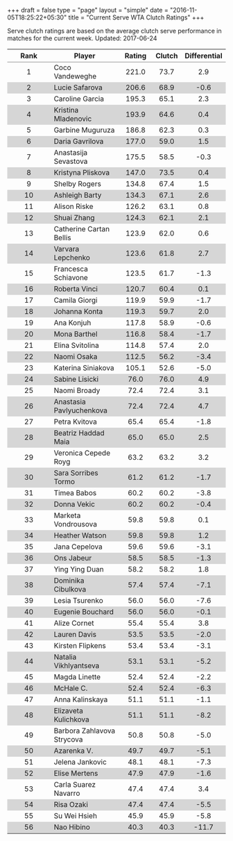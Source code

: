 +++
draft = false
type = "page" 
layout = "simple"
date = "2016-11-05T18:25:22+05:30"
title = "Current Serve WTA Clutch Ratings"
+++


Serve clutch ratings are based on the average clutch serve performance in matches for the current week. Updated: 2017-06-24


<table class='gmisc_table' style='border-collapse: collapse; margin-top: 1em; margin-bottom: 1em;' >
<thead>
<tr>
<th style='border-bottom: 1px solid grey; border-top: 2px solid grey; text-align: center;'>Rank</th>
<th style='border-bottom: 1px solid grey; border-top: 2px solid grey; text-align: center;'>Player</th>
<th style='border-bottom: 1px solid grey; border-top: 2px solid grey; text-align: center;'>Rating</th>
<th style='border-bottom: 1px solid grey; border-top: 2px solid grey; text-align: center;'>Clutch</th>
<th style='border-bottom: 1px solid grey; border-top: 2px solid grey; text-align: center;'>Differential</th>
</tr>
</thead>
<tbody>
<tr>
<td style='width:40%; text-align: center;'>1</td>
<td style='width:40%; text-align: left;'>Coco Vandeweghe</td>
<td style='width:40%; text-align: center;'>221.0</td>
<td style='width:40%; text-align: center;'>73.7</td>
<td style='width:40%; text-align: center;'>2.9</td>
</tr>
<tr style='background-color: #d6d6d6;'>
<td style='width:40%; background-color: #d6d6d6; text-align: center;'>2</td>
<td style='width:40%; background-color: #d6d6d6; text-align: left;'>Lucie Safarova</td>
<td style='width:40%; background-color: #d6d6d6; text-align: center;'>206.6</td>
<td style='width:40%; background-color: #d6d6d6; text-align: center;'>68.9</td>
<td style='width:40%; background-color: #d6d6d6; text-align: center;'>-0.6</td>
</tr>
<tr>
<td style='width:40%; text-align: center;'>3</td>
<td style='width:40%; text-align: left;'>Caroline Garcia</td>
<td style='width:40%; text-align: center;'>195.3</td>
<td style='width:40%; text-align: center;'>65.1</td>
<td style='width:40%; text-align: center;'>2.3</td>
</tr>
<tr style='background-color: #d6d6d6;'>
<td style='width:40%; background-color: #d6d6d6; text-align: center;'>4</td>
<td style='width:40%; background-color: #d6d6d6; text-align: left;'>Kristina Mladenovic</td>
<td style='width:40%; background-color: #d6d6d6; text-align: center;'>193.9</td>
<td style='width:40%; background-color: #d6d6d6; text-align: center;'>64.6</td>
<td style='width:40%; background-color: #d6d6d6; text-align: center;'>0.4</td>
</tr>
<tr>
<td style='width:40%; text-align: center;'>5</td>
<td style='width:40%; text-align: left;'>Garbine Muguruza</td>
<td style='width:40%; text-align: center;'>186.8</td>
<td style='width:40%; text-align: center;'>62.3</td>
<td style='width:40%; text-align: center;'>0.3</td>
</tr>
<tr style='background-color: #d6d6d6;'>
<td style='width:40%; background-color: #d6d6d6; text-align: center;'>6</td>
<td style='width:40%; background-color: #d6d6d6; text-align: left;'>Daria Gavrilova</td>
<td style='width:40%; background-color: #d6d6d6; text-align: center;'>177.0</td>
<td style='width:40%; background-color: #d6d6d6; text-align: center;'>59.0</td>
<td style='width:40%; background-color: #d6d6d6; text-align: center;'>1.5</td>
</tr>
<tr>
<td style='width:40%; text-align: center;'>7</td>
<td style='width:40%; text-align: left;'>Anastasija Sevastova</td>
<td style='width:40%; text-align: center;'>175.5</td>
<td style='width:40%; text-align: center;'>58.5</td>
<td style='width:40%; text-align: center;'>-0.3</td>
</tr>
<tr style='background-color: #d6d6d6;'>
<td style='width:40%; background-color: #d6d6d6; text-align: center;'>8</td>
<td style='width:40%; background-color: #d6d6d6; text-align: left;'>Kristyna Pliskova</td>
<td style='width:40%; background-color: #d6d6d6; text-align: center;'>147.0</td>
<td style='width:40%; background-color: #d6d6d6; text-align: center;'>73.5</td>
<td style='width:40%; background-color: #d6d6d6; text-align: center;'>0.4</td>
</tr>
<tr>
<td style='width:40%; text-align: center;'>9</td>
<td style='width:40%; text-align: left;'>Shelby Rogers</td>
<td style='width:40%; text-align: center;'>134.8</td>
<td style='width:40%; text-align: center;'>67.4</td>
<td style='width:40%; text-align: center;'>1.5</td>
</tr>
<tr style='background-color: #d6d6d6;'>
<td style='width:40%; background-color: #d6d6d6; text-align: center;'>10</td>
<td style='width:40%; background-color: #d6d6d6; text-align: left;'>Ashleigh Barty</td>
<td style='width:40%; background-color: #d6d6d6; text-align: center;'>134.3</td>
<td style='width:40%; background-color: #d6d6d6; text-align: center;'>67.1</td>
<td style='width:40%; background-color: #d6d6d6; text-align: center;'>2.6</td>
</tr>
<tr>
<td style='width:40%; text-align: center;'>11</td>
<td style='width:40%; text-align: left;'>Alison Riske</td>
<td style='width:40%; text-align: center;'>126.2</td>
<td style='width:40%; text-align: center;'>63.1</td>
<td style='width:40%; text-align: center;'>0.8</td>
</tr>
<tr style='background-color: #d6d6d6;'>
<td style='width:40%; background-color: #d6d6d6; text-align: center;'>12</td>
<td style='width:40%; background-color: #d6d6d6; text-align: left;'>Shuai Zhang</td>
<td style='width:40%; background-color: #d6d6d6; text-align: center;'>124.3</td>
<td style='width:40%; background-color: #d6d6d6; text-align: center;'>62.1</td>
<td style='width:40%; background-color: #d6d6d6; text-align: center;'>2.1</td>
</tr>
<tr>
<td style='width:40%; text-align: center;'>13</td>
<td style='width:40%; text-align: left;'>Catherine Cartan Bellis</td>
<td style='width:40%; text-align: center;'>123.9</td>
<td style='width:40%; text-align: center;'>62.0</td>
<td style='width:40%; text-align: center;'>0.6</td>
</tr>
<tr style='background-color: #d6d6d6;'>
<td style='width:40%; background-color: #d6d6d6; text-align: center;'>14</td>
<td style='width:40%; background-color: #d6d6d6; text-align: left;'>Varvara Lepchenko</td>
<td style='width:40%; background-color: #d6d6d6; text-align: center;'>123.6</td>
<td style='width:40%; background-color: #d6d6d6; text-align: center;'>61.8</td>
<td style='width:40%; background-color: #d6d6d6; text-align: center;'>2.7</td>
</tr>
<tr>
<td style='width:40%; text-align: center;'>15</td>
<td style='width:40%; text-align: left;'>Francesca Schiavone</td>
<td style='width:40%; text-align: center;'>123.5</td>
<td style='width:40%; text-align: center;'>61.7</td>
<td style='width:40%; text-align: center;'>-1.3</td>
</tr>
<tr style='background-color: #d6d6d6;'>
<td style='width:40%; background-color: #d6d6d6; text-align: center;'>16</td>
<td style='width:40%; background-color: #d6d6d6; text-align: left;'>Roberta Vinci</td>
<td style='width:40%; background-color: #d6d6d6; text-align: center;'>120.7</td>
<td style='width:40%; background-color: #d6d6d6; text-align: center;'>60.4</td>
<td style='width:40%; background-color: #d6d6d6; text-align: center;'>0.1</td>
</tr>
<tr>
<td style='width:40%; text-align: center;'>17</td>
<td style='width:40%; text-align: left;'>Camila Giorgi</td>
<td style='width:40%; text-align: center;'>119.9</td>
<td style='width:40%; text-align: center;'>59.9</td>
<td style='width:40%; text-align: center;'>-1.7</td>
</tr>
<tr style='background-color: #d6d6d6;'>
<td style='width:40%; background-color: #d6d6d6; text-align: center;'>18</td>
<td style='width:40%; background-color: #d6d6d6; text-align: left;'>Johanna Konta</td>
<td style='width:40%; background-color: #d6d6d6; text-align: center;'>119.3</td>
<td style='width:40%; background-color: #d6d6d6; text-align: center;'>59.7</td>
<td style='width:40%; background-color: #d6d6d6; text-align: center;'>2.0</td>
</tr>
<tr>
<td style='width:40%; text-align: center;'>19</td>
<td style='width:40%; text-align: left;'>Ana Konjuh</td>
<td style='width:40%; text-align: center;'>117.8</td>
<td style='width:40%; text-align: center;'>58.9</td>
<td style='width:40%; text-align: center;'>-0.6</td>
</tr>
<tr style='background-color: #d6d6d6;'>
<td style='width:40%; background-color: #d6d6d6; text-align: center;'>20</td>
<td style='width:40%; background-color: #d6d6d6; text-align: left;'>Mona Barthel</td>
<td style='width:40%; background-color: #d6d6d6; text-align: center;'>116.8</td>
<td style='width:40%; background-color: #d6d6d6; text-align: center;'>58.4</td>
<td style='width:40%; background-color: #d6d6d6; text-align: center;'>-1.7</td>
</tr>
<tr>
<td style='width:40%; text-align: center;'>21</td>
<td style='width:40%; text-align: left;'>Elina Svitolina</td>
<td style='width:40%; text-align: center;'>114.8</td>
<td style='width:40%; text-align: center;'>57.4</td>
<td style='width:40%; text-align: center;'>2.0</td>
</tr>
<tr style='background-color: #d6d6d6;'>
<td style='width:40%; background-color: #d6d6d6; text-align: center;'>22</td>
<td style='width:40%; background-color: #d6d6d6; text-align: left;'>Naomi Osaka</td>
<td style='width:40%; background-color: #d6d6d6; text-align: center;'>112.5</td>
<td style='width:40%; background-color: #d6d6d6; text-align: center;'>56.2</td>
<td style='width:40%; background-color: #d6d6d6; text-align: center;'>-3.4</td>
</tr>
<tr>
<td style='width:40%; text-align: center;'>23</td>
<td style='width:40%; text-align: left;'>Katerina Siniakova</td>
<td style='width:40%; text-align: center;'>105.1</td>
<td style='width:40%; text-align: center;'>52.6</td>
<td style='width:40%; text-align: center;'>-5.0</td>
</tr>
<tr style='background-color: #d6d6d6;'>
<td style='width:40%; background-color: #d6d6d6; text-align: center;'>24</td>
<td style='width:40%; background-color: #d6d6d6; text-align: left;'>Sabine Lisicki</td>
<td style='width:40%; background-color: #d6d6d6; text-align: center;'>76.0</td>
<td style='width:40%; background-color: #d6d6d6; text-align: center;'>76.0</td>
<td style='width:40%; background-color: #d6d6d6; text-align: center;'>4.9</td>
</tr>
<tr>
<td style='width:40%; text-align: center;'>25</td>
<td style='width:40%; text-align: left;'>Naomi Broady</td>
<td style='width:40%; text-align: center;'>72.4</td>
<td style='width:40%; text-align: center;'>72.4</td>
<td style='width:40%; text-align: center;'>3.1</td>
</tr>
<tr style='background-color: #d6d6d6;'>
<td style='width:40%; background-color: #d6d6d6; text-align: center;'>26</td>
<td style='width:40%; background-color: #d6d6d6; text-align: left;'>Anastasia Pavlyuchenkova</td>
<td style='width:40%; background-color: #d6d6d6; text-align: center;'>72.4</td>
<td style='width:40%; background-color: #d6d6d6; text-align: center;'>72.4</td>
<td style='width:40%; background-color: #d6d6d6; text-align: center;'>4.7</td>
</tr>
<tr>
<td style='width:40%; text-align: center;'>27</td>
<td style='width:40%; text-align: left;'>Petra Kvitova</td>
<td style='width:40%; text-align: center;'>65.4</td>
<td style='width:40%; text-align: center;'>65.4</td>
<td style='width:40%; text-align: center;'>-1.8</td>
</tr>
<tr style='background-color: #d6d6d6;'>
<td style='width:40%; background-color: #d6d6d6; text-align: center;'>28</td>
<td style='width:40%; background-color: #d6d6d6; text-align: left;'>Beatriz Haddad Maia</td>
<td style='width:40%; background-color: #d6d6d6; text-align: center;'>65.0</td>
<td style='width:40%; background-color: #d6d6d6; text-align: center;'>65.0</td>
<td style='width:40%; background-color: #d6d6d6; text-align: center;'>2.5</td>
</tr>
<tr>
<td style='width:40%; text-align: center;'>29</td>
<td style='width:40%; text-align: left;'>Veronica Cepede Royg</td>
<td style='width:40%; text-align: center;'>63.2</td>
<td style='width:40%; text-align: center;'>63.2</td>
<td style='width:40%; text-align: center;'>3.2</td>
</tr>
<tr style='background-color: #d6d6d6;'>
<td style='width:40%; background-color: #d6d6d6; text-align: center;'>30</td>
<td style='width:40%; background-color: #d6d6d6; text-align: left;'>Sara Sorribes Tormo</td>
<td style='width:40%; background-color: #d6d6d6; text-align: center;'>61.2</td>
<td style='width:40%; background-color: #d6d6d6; text-align: center;'>61.2</td>
<td style='width:40%; background-color: #d6d6d6; text-align: center;'>-1.7</td>
</tr>
<tr>
<td style='width:40%; text-align: center;'>31</td>
<td style='width:40%; text-align: left;'>Timea Babos</td>
<td style='width:40%; text-align: center;'>60.2</td>
<td style='width:40%; text-align: center;'>60.2</td>
<td style='width:40%; text-align: center;'>-3.8</td>
</tr>
<tr style='background-color: #d6d6d6;'>
<td style='width:40%; background-color: #d6d6d6; text-align: center;'>32</td>
<td style='width:40%; background-color: #d6d6d6; text-align: left;'>Donna Vekic</td>
<td style='width:40%; background-color: #d6d6d6; text-align: center;'>60.2</td>
<td style='width:40%; background-color: #d6d6d6; text-align: center;'>60.2</td>
<td style='width:40%; background-color: #d6d6d6; text-align: center;'>-0.4</td>
</tr>
<tr>
<td style='width:40%; text-align: center;'>33</td>
<td style='width:40%; text-align: left;'>Marketa Vondrousova</td>
<td style='width:40%; text-align: center;'>59.8</td>
<td style='width:40%; text-align: center;'>59.8</td>
<td style='width:40%; text-align: center;'>0.1</td>
</tr>
<tr style='background-color: #d6d6d6;'>
<td style='width:40%; background-color: #d6d6d6; text-align: center;'>34</td>
<td style='width:40%; background-color: #d6d6d6; text-align: left;'>Heather Watson</td>
<td style='width:40%; background-color: #d6d6d6; text-align: center;'>59.8</td>
<td style='width:40%; background-color: #d6d6d6; text-align: center;'>59.8</td>
<td style='width:40%; background-color: #d6d6d6; text-align: center;'>1.2</td>
</tr>
<tr>
<td style='width:40%; text-align: center;'>35</td>
<td style='width:40%; text-align: left;'>Jana Cepelova</td>
<td style='width:40%; text-align: center;'>59.6</td>
<td style='width:40%; text-align: center;'>59.6</td>
<td style='width:40%; text-align: center;'>-3.1</td>
</tr>
<tr style='background-color: #d6d6d6;'>
<td style='width:40%; background-color: #d6d6d6; text-align: center;'>36</td>
<td style='width:40%; background-color: #d6d6d6; text-align: left;'>Ons Jabeur</td>
<td style='width:40%; background-color: #d6d6d6; text-align: center;'>58.5</td>
<td style='width:40%; background-color: #d6d6d6; text-align: center;'>58.5</td>
<td style='width:40%; background-color: #d6d6d6; text-align: center;'>-1.3</td>
</tr>
<tr>
<td style='width:40%; text-align: center;'>37</td>
<td style='width:40%; text-align: left;'>Ying Ying Duan</td>
<td style='width:40%; text-align: center;'>58.2</td>
<td style='width:40%; text-align: center;'>58.2</td>
<td style='width:40%; text-align: center;'>1.8</td>
</tr>
<tr style='background-color: #d6d6d6;'>
<td style='width:40%; background-color: #d6d6d6; text-align: center;'>38</td>
<td style='width:40%; background-color: #d6d6d6; text-align: left;'>Dominika Cibulkova</td>
<td style='width:40%; background-color: #d6d6d6; text-align: center;'>57.4</td>
<td style='width:40%; background-color: #d6d6d6; text-align: center;'>57.4</td>
<td style='width:40%; background-color: #d6d6d6; text-align: center;'>-7.1</td>
</tr>
<tr>
<td style='width:40%; text-align: center;'>39</td>
<td style='width:40%; text-align: left;'>Lesia Tsurenko</td>
<td style='width:40%; text-align: center;'>56.0</td>
<td style='width:40%; text-align: center;'>56.0</td>
<td style='width:40%; text-align: center;'>-7.6</td>
</tr>
<tr style='background-color: #d6d6d6;'>
<td style='width:40%; background-color: #d6d6d6; text-align: center;'>40</td>
<td style='width:40%; background-color: #d6d6d6; text-align: left;'>Eugenie Bouchard</td>
<td style='width:40%; background-color: #d6d6d6; text-align: center;'>56.0</td>
<td style='width:40%; background-color: #d6d6d6; text-align: center;'>56.0</td>
<td style='width:40%; background-color: #d6d6d6; text-align: center;'>-0.1</td>
</tr>
<tr>
<td style='width:40%; text-align: center;'>41</td>
<td style='width:40%; text-align: left;'>Alize Cornet</td>
<td style='width:40%; text-align: center;'>55.4</td>
<td style='width:40%; text-align: center;'>55.4</td>
<td style='width:40%; text-align: center;'>3.8</td>
</tr>
<tr style='background-color: #d6d6d6;'>
<td style='width:40%; background-color: #d6d6d6; text-align: center;'>42</td>
<td style='width:40%; background-color: #d6d6d6; text-align: left;'>Lauren Davis</td>
<td style='width:40%; background-color: #d6d6d6; text-align: center;'>53.5</td>
<td style='width:40%; background-color: #d6d6d6; text-align: center;'>53.5</td>
<td style='width:40%; background-color: #d6d6d6; text-align: center;'>-2.0</td>
</tr>
<tr>
<td style='width:40%; text-align: center;'>43</td>
<td style='width:40%; text-align: left;'>Kirsten Flipkens</td>
<td style='width:40%; text-align: center;'>53.4</td>
<td style='width:40%; text-align: center;'>53.4</td>
<td style='width:40%; text-align: center;'>-3.1</td>
</tr>
<tr style='background-color: #d6d6d6;'>
<td style='width:40%; background-color: #d6d6d6; text-align: center;'>44</td>
<td style='width:40%; background-color: #d6d6d6; text-align: left;'>Natalia Vikhlyantseva</td>
<td style='width:40%; background-color: #d6d6d6; text-align: center;'>53.1</td>
<td style='width:40%; background-color: #d6d6d6; text-align: center;'>53.1</td>
<td style='width:40%; background-color: #d6d6d6; text-align: center;'>-5.2</td>
</tr>
<tr>
<td style='width:40%; text-align: center;'>45</td>
<td style='width:40%; text-align: left;'>Magda Linette</td>
<td style='width:40%; text-align: center;'>52.4</td>
<td style='width:40%; text-align: center;'>52.4</td>
<td style='width:40%; text-align: center;'>-2.2</td>
</tr>
<tr style='background-color: #d6d6d6;'>
<td style='width:40%; background-color: #d6d6d6; text-align: center;'>46</td>
<td style='width:40%; background-color: #d6d6d6; text-align: left;'>McHale C.</td>
<td style='width:40%; background-color: #d6d6d6; text-align: center;'>52.4</td>
<td style='width:40%; background-color: #d6d6d6; text-align: center;'>52.4</td>
<td style='width:40%; background-color: #d6d6d6; text-align: center;'>-6.3</td>
</tr>
<tr>
<td style='width:40%; text-align: center;'>47</td>
<td style='width:40%; text-align: left;'>Anna Kalinskaya</td>
<td style='width:40%; text-align: center;'>51.1</td>
<td style='width:40%; text-align: center;'>51.1</td>
<td style='width:40%; text-align: center;'>-1.1</td>
</tr>
<tr style='background-color: #d6d6d6;'>
<td style='width:40%; background-color: #d6d6d6; text-align: center;'>48</td>
<td style='width:40%; background-color: #d6d6d6; text-align: left;'>Elizaveta Kulichkova</td>
<td style='width:40%; background-color: #d6d6d6; text-align: center;'>51.1</td>
<td style='width:40%; background-color: #d6d6d6; text-align: center;'>51.1</td>
<td style='width:40%; background-color: #d6d6d6; text-align: center;'>-8.2</td>
</tr>
<tr>
<td style='width:40%; text-align: center;'>49</td>
<td style='width:40%; text-align: left;'>Barbora Zahlavova Strycova</td>
<td style='width:40%; text-align: center;'>50.8</td>
<td style='width:40%; text-align: center;'>50.8</td>
<td style='width:40%; text-align: center;'>-5.0</td>
</tr>
<tr style='background-color: #d6d6d6;'>
<td style='width:40%; background-color: #d6d6d6; text-align: center;'>50</td>
<td style='width:40%; background-color: #d6d6d6; text-align: left;'>Azarenka V.</td>
<td style='width:40%; background-color: #d6d6d6; text-align: center;'>49.7</td>
<td style='width:40%; background-color: #d6d6d6; text-align: center;'>49.7</td>
<td style='width:40%; background-color: #d6d6d6; text-align: center;'>-5.1</td>
</tr>
<tr>
<td style='width:40%; text-align: center;'>51</td>
<td style='width:40%; text-align: left;'>Jelena Jankovic</td>
<td style='width:40%; text-align: center;'>48.1</td>
<td style='width:40%; text-align: center;'>48.1</td>
<td style='width:40%; text-align: center;'>-7.3</td>
</tr>
<tr style='background-color: #d6d6d6;'>
<td style='width:40%; background-color: #d6d6d6; text-align: center;'>52</td>
<td style='width:40%; background-color: #d6d6d6; text-align: left;'>Elise Mertens</td>
<td style='width:40%; background-color: #d6d6d6; text-align: center;'>47.9</td>
<td style='width:40%; background-color: #d6d6d6; text-align: center;'>47.9</td>
<td style='width:40%; background-color: #d6d6d6; text-align: center;'>-1.6</td>
</tr>
<tr>
<td style='width:40%; text-align: center;'>53</td>
<td style='width:40%; text-align: left;'>Carla Suarez Navarro</td>
<td style='width:40%; text-align: center;'>47.4</td>
<td style='width:40%; text-align: center;'>47.4</td>
<td style='width:40%; text-align: center;'>3.4</td>
</tr>
<tr style='background-color: #d6d6d6;'>
<td style='width:40%; background-color: #d6d6d6; text-align: center;'>54</td>
<td style='width:40%; background-color: #d6d6d6; text-align: left;'>Risa Ozaki</td>
<td style='width:40%; background-color: #d6d6d6; text-align: center;'>47.4</td>
<td style='width:40%; background-color: #d6d6d6; text-align: center;'>47.4</td>
<td style='width:40%; background-color: #d6d6d6; text-align: center;'>-5.5</td>
</tr>
<tr>
<td style='width:40%; text-align: center;'>55</td>
<td style='width:40%; text-align: left;'>Su Wei Hsieh</td>
<td style='width:40%; text-align: center;'>45.9</td>
<td style='width:40%; text-align: center;'>45.9</td>
<td style='width:40%; text-align: center;'>-5.8</td>
</tr>
<tr style='background-color: #d6d6d6;'>
<td style='width:40%; background-color: #d6d6d6; border-bottom: 2px solid grey; text-align: center;'>56</td>
<td style='width:40%; background-color: #d6d6d6; border-bottom: 2px solid grey; text-align: left;'>Nao Hibino</td>
<td style='width:40%; background-color: #d6d6d6; border-bottom: 2px solid grey; text-align: center;'>40.3</td>
<td style='width:40%; background-color: #d6d6d6; border-bottom: 2px solid grey; text-align: center;'>40.3</td>
<td style='width:40%; background-color: #d6d6d6; border-bottom: 2px solid grey; text-align: center;'>-11.7</td>
</tr>
</tbody>
</table>
